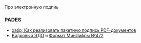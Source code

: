 Про электронную подпиь

### PADES
- [хабр, Как реализовать пакетную подпись PDF-документов](https://habr.com/ru/articles/890054/#comment_28031064)
- [Кадровый ЭДО](https://habr.com/ru/articles/703388/) и [Формат МинЦифры №472](https://habr.com/ru/articles/717804/) 
